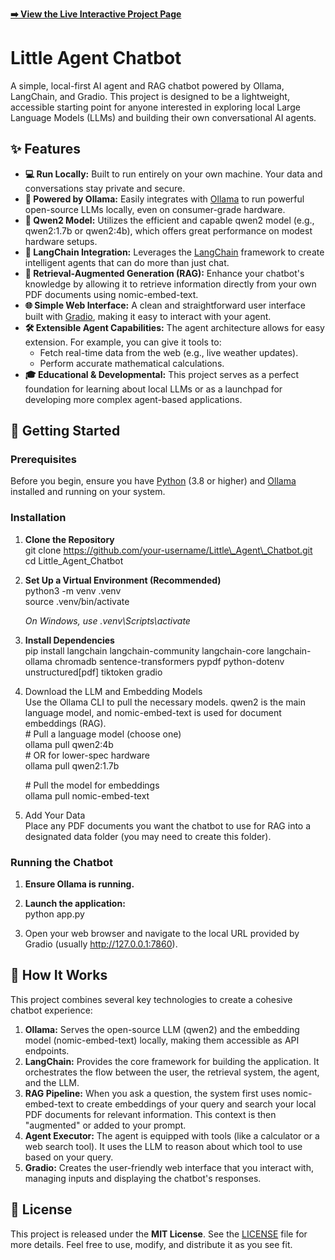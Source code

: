 **[➡️ View the Live Interactive Project Page](https://ricard1406.github.io/Little_Agent_Chatbot)**

# **Little Agent Chatbot**

A simple, local-first AI agent and RAG chatbot powered by Ollama, LangChain, and Gradio. This project is designed to be a lightweight, accessible starting point for anyone interested in exploring local Large Language Models (LLMs) and building their own conversational AI agents.

## **✨ Features**

* **💻 Run Locally:** Built to run entirely on your own machine. Your data and conversations stay private and secure.  
* **🤖 Powered by Ollama:** Easily integrates with [Ollama](https://ollama.com/) to run powerful open-source LLMs locally, even on consumer-grade hardware.  
* **🧠 Qwen2 Model:** Utilizes the efficient and capable qwen2 model (e.g., qwen2:1.7b or qwen2:4b), which offers great performance on modest hardware setups.  
* **🔗 LangChain Integration:** Leverages the [LangChain](https://www.langchain.com/) framework to create intelligent agents that can do more than just chat.  
* **📄 Retrieval-Augmented Generation (RAG):** Enhance your chatbot's knowledge by allowing it to retrieve information directly from your own PDF documents using nomic-embed-text.  
* **🌐 Simple Web Interface:** A clean and straightforward user interface built with [Gradio](https://www.gradio.app/), making it easy to interact with your agent.  
* **🛠️ Extensible Agent Capabilities:** The agent architecture allows for easy extension. For example, you can give it tools to:  
  * Fetch real-time data from the web (e.g., live weather updates).  
  * Perform accurate mathematical calculations.  
* **🎓 Educational & Developmental:** This project serves as a perfect foundation for learning about local LLMs or as a launchpad for developing more complex agent-based applications.

## **🚀 Getting Started**

### **Prerequisites**

Before you begin, ensure you have [Python](https://www.python.org/downloads/) (3.8 or higher) and [Ollama](https://ollama.com/) installed and running on your system.

### **Installation**

1. **Clone the Repository**  
   git clone https://github.com/your-username/Little\_Agent\_Chatbot.git  
   cd Little\_Agent\_Chatbot

2. **Set Up a Virtual Environment (Recommended)**  
   python3 \-m venv .venv  
   source .venv/bin/activate

   *On Windows, use .venv\\Scripts\\activate*  
3. **Install Dependencies**  
   pip install langchain langchain-community langchain-core langchain-ollama chromadb sentence-transformers pypdf python-dotenv unstructured\[pdf\] tiktoken gradio

4. Download the LLM and Embedding Models  
   Use the Ollama CLI to pull the necessary models. qwen2 is the main language model, and nomic-embed-text is used for document embeddings (RAG).  
   \# Pull a language model (choose one)  
   ollama pull qwen2:4b  
   \# OR for lower-spec hardware  
   ollama pull qwen2:1.7b

   \# Pull the model for embeddings  
   ollama pull nomic-embed-text

5. Add Your Data  
   Place any PDF documents you want the chatbot to use for RAG into a designated data folder (you may need to create this folder).

### **Running the Chatbot**

1. **Ensure Ollama is running.**  
2. **Launch the application:**  
   python app.py

3. Open your web browser and navigate to the local URL provided by Gradio (usually http://127.0.0.1:7860).

## **🔧 How It Works**

This project combines several key technologies to create a cohesive chatbot experience:

1. **Ollama:** Serves the open-source LLM (qwen2) and the embedding model (nomic-embed-text) locally, making them accessible as API endpoints.  
2. **LangChain:** Provides the core framework for building the application. It orchestrates the flow between the user, the retrieval system, the agent, and the LLM.  
3. **RAG Pipeline:** When you ask a question, the system first uses nomic-embed-text to create embeddings of your query and search your local PDF documents for relevant information. This context is then "augmented" or added to your prompt.  
4. **Agent Executor:** The agent is equipped with tools (like a calculator or a web search tool). It uses the LLM to reason about which tool to use based on your query.  
5. **Gradio:** Creates the user-friendly web interface that you interact with, managing inputs and displaying the chatbot's responses.

## **📜 License**

This project is released under the **MIT License**. See the [LICENSE](https://www.google.com/search?q=LICENSE) file for more details. Feel free to use, modify, and distribute it as you see fit.
